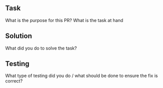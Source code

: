 ## Task
What is the purpose for this PR? What is the task at hand

## Solution
What did you do to solve the task?

## Testing
What type of testing did you do / what should be done to ensure the fix is correct?